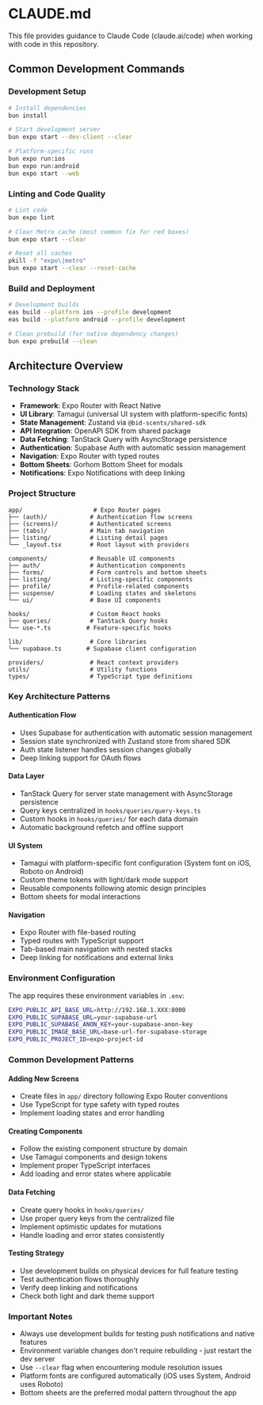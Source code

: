 # CLAUDE.md

This file provides guidance to Claude Code (claude.ai/code) when working with code in this repository.

## Common Development Commands

### Development Setup
```bash
# Install dependencies
bun install

# Start development server
bun expo start --dev-client --clear

# Platform-specific runs
bun expo run:ios
bun expo run:android
bun expo start --web
```

### Linting and Code Quality
```bash
# Lint code
bun expo lint

# Clear Metro cache (most common fix for red boxes)
bun expo start --clear

# Reset all caches
pkill -f "expo\|metro"
bun expo start --clear --reset-cache
```

### Build and Deployment
```bash
# Development builds
eas build --platform ios --profile development
eas build --platform android --profile development

# Clean prebuild (for native dependency changes)
bun expo prebuild --clean
```

## Architecture Overview

### Technology Stack
- **Framework**: Expo Router with React Native
- **UI Library**: Tamagui (universal UI system with platform-specific fonts)
- **State Management**: Zustand via `@bid-scents/shared-sdk`
- **API Integration**: OpenAPI SDK from shared package
- **Data Fetching**: TanStack Query with AsyncStorage persistence
- **Authentication**: Supabase Auth with automatic session management
- **Navigation**: Expo Router with typed routes
- **Bottom Sheets**: Gorhom Bottom Sheet for modals
- **Notifications**: Expo Notifications with deep linking

### Project Structure
```
app/                    # Expo Router pages
├── (auth)/            # Authentication flow screens  
├── (screens)/         # Authenticated screens
├── (tabs)/            # Main tab navigation
├── listing/           # Listing detail pages
└── _layout.tsx        # Root layout with providers

components/            # Reusable UI components
├── auth/              # Authentication components
├── forms/             # Form controls and bottom sheets
├── listing/           # Listing-specific components
├── profile/           # Profile-related components
├── suspense/          # Loading states and skeletons
└── ui/                # Base UI components

hooks/                 # Custom React hooks
├── queries/           # TanStack Query hooks
└── use-*.ts          # Feature-specific hooks

lib/                   # Core libraries
└── supabase.ts       # Supabase client configuration

providers/             # React context providers
utils/                 # Utility functions
types/                 # TypeScript type definitions
```

### Key Architecture Patterns

#### Authentication Flow
- Uses Supabase for authentication with automatic session management
- Session state synchronized with Zustand store from shared SDK
- Auth state listener handles session changes globally
- Deep linking support for OAuth flows

#### Data Layer
- TanStack Query for server state management with AsyncStorage persistence
- Query keys centralized in `hooks/queries/query-keys.ts`
- Custom hooks in `hooks/queries/` for each data domain
- Automatic background refetch and offline support

#### UI System
- Tamagui with platform-specific font configuration (System font on iOS, Roboto on Android)  
- Custom theme tokens with light/dark mode support
- Reusable components following atomic design principles
- Bottom sheets for modal interactions

#### Navigation
- Expo Router with file-based routing
- Typed routes with TypeScript support
- Tab-based main navigation with nested stacks
- Deep linking for notifications and external links

### Environment Configuration

The app requires these environment variables in `.env`:
```bash
EXPO_PUBLIC_API_BASE_URL=http://192.168.1.XXX:8000
EXPO_PUBLIC_SUPABASE_URL=your-supabase-url
EXPO_PUBLIC_SUPABASE_ANON_KEY=your-supabase-anon-key
EXPO_PUBLIC_IMAGE_BASE_URL=base-url-for-supabase-storage
EXPO_PUBLIC_PROJECT_ID=expo-project-id
```

### Common Development Patterns

#### Adding New Screens
- Create files in `app/` directory following Expo Router conventions
- Use TypeScript for type safety with typed routes
- Implement loading states and error handling

#### Creating Components
- Follow the existing component structure by domain
- Use Tamagui components and design tokens
- Implement proper TypeScript interfaces
- Add loading and error states where applicable

#### Data Fetching
- Create query hooks in `hooks/queries/` 
- Use proper query keys from the centralized file
- Implement optimistic updates for mutations
- Handle loading and error states consistently

#### Testing Strategy
- Use development builds on physical devices for full feature testing
- Test authentication flows thoroughly
- Verify deep linking and notifications
- Check both light and dark theme support

### Important Notes
- Always use development builds for testing push notifications and native features
- Environment variable changes don't require rebuilding - just restart the dev server
- Use `--clear` flag when encountering module resolution issues
- Platform fonts are configured automatically (iOS uses System, Android uses Roboto)
- Bottom sheets are the preferred modal pattern throughout the app